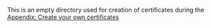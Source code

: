 This is an empty directory used for creation of certificates during the [Appendix: Create your own certificates](/confluent-kubernetes-examples/security/production-secure-deploy/README.rst)

